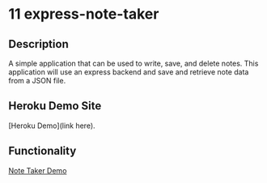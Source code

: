 # 11 express-note-taker

## Description

A simple application that can be used to write, save, and delete notes. This application will use an express backend and save and retrieve note data from a JSON file.

## Heroku Demo Site

[Heroku Demo](link here).

## Functionality

[Note Taker Demo](assets/note-taker-demo.png)

